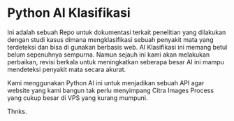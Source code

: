 # Python AI Klasifikasi 

Ini adalah sebuah Repo untuk dokumentasi terkait penelitian yang dilakukan dengan studi kasus dimana mengklasifikasi sebuah penyakit mata yang terdeteksi dan bisa di gunakan berbasis web. AI Klasifikasi ini memang betul belum sepenuhnya sempurna. Namun sejauh ini kami akan melakukan perbaikan, revisi berkala untuk meningkatkan seberapa besar AI ini mampu mendeteksi penyakit mata secara akurat.

Kami menggunakan Python AI ini untuk menjadikan sebuah API agar website yang kami bangun tak perlu menyimpang Citra Images Process yang cukup besar di VPS yang kurang mumpuni.

Thnks.
